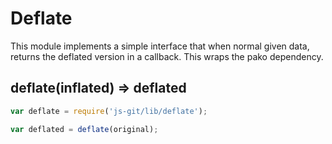 # Deflate

This module implements a simple interface that when normal given data, returns the deflated version in a callback.  This wraps the pako dependency.

## deflate(inflated) => deflated

```js
var deflate = require('js-git/lib/deflate');

var deflated = deflate(original);
```
